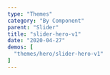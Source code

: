 ```yaml
---
type: "Themes"
category: "By Component"
parent: "Slider"
title: "slider-hero-v1"
date: "2020-04-27"
demos: [
  "themes/hero/slider-hero-v1"
]
---
```

